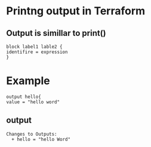 # Printng output in Terraform
## Output is simillar to print() 
```
block label1 lable2 {
identifire = expression
}
```
# Example
```
output hello{
value = "hello word"
```
## output
```
Changes to Outputs:
  + hello = "hello Word"
```

